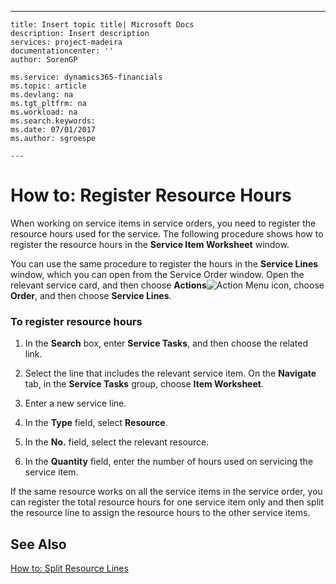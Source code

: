 ---
    title: Insert topic title| Microsoft Docs
    description: Insert description
    services: project-madeira
    documentationcenter: ''
    author: SorenGP

    ms.service: dynamics365-financials
    ms.topic: article
    ms.devlang: na
    ms.tgt_pltfrm: na
    ms.workload: na
    ms.search.keywords:
    ms.date: 07/01/2017
    ms.author: sgroespe

    ---
# How to: Register Resource Hours
When working on service items in service orders, you need to register the resource hours used for the service. The following procedure shows how to register the resource hours in the **Service Item Worksheet** window.  
  
 You can use the same procedure to register the hours in the **Service Lines** window, which you can open from the Service Order window. Open the relevant service card, and then choose **Actions**![Action Menu icon](../FullExperience/media/actionmenuicon.png "actionMenuIcon"), choose **Order**, and then choose **Service Lines**.  
  
### To register resource hours  
  
1.  In the **Search** box, enter **Service Tasks**, and then choose the related link.  
  
2.  Select the line that includes the relevant service item. On the **Navigate** tab, in the **Service Tasks** group, choose **Item Worksheet**.  
  
3.  Enter a new service line.  
  
4.  In the **Type** field, select **Resource**.  
  
5.  In the **No.** field, select the relevant resource.  
  
6.  In the **Quantity** field, enter the number of hours used on servicing the service item.  
  
 If the same resource works on all the service items in the service order, you can register the total resource hours for one service item only and then split the resource line to assign the resource hours to the other service items.  
  
## See Also  
 [How to: Split Resource Lines](../FullExperience/how-to-split-resource-lines.md)